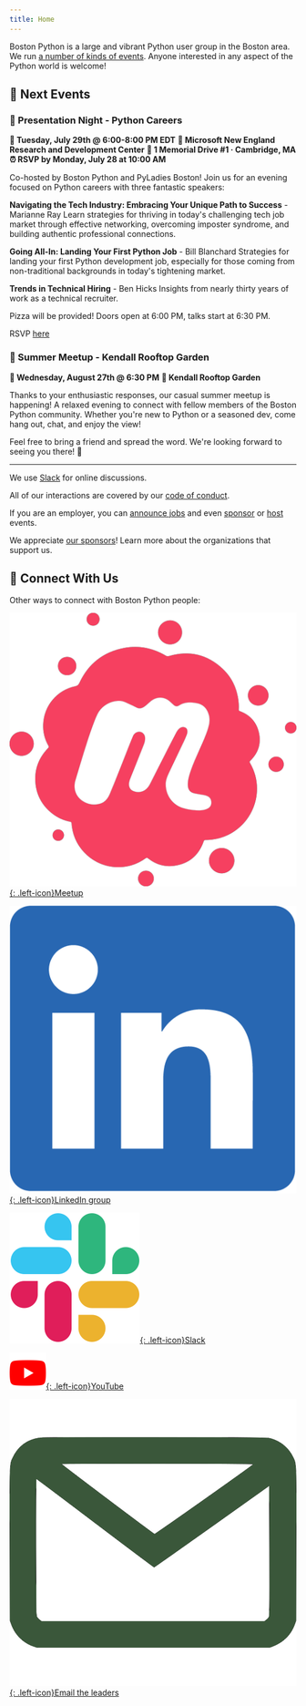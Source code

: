 ```yaml
---
title: Home
---
```


Boston Python is a large and vibrant Python user group in the Boston area. We
run [a number of kinds of events](events.md). Anyone interested in any aspect of the
Python world is welcome!

## 🎯 Next Events

### 🎤 Presentation Night - Python Careers
**📅 Tuesday, July 29th @ 6:00-8:00 PM EDT**
**📍 Microsoft New England Research and Development Center**
**🏢 1 Memorial Drive #1 · Cambridge, MA**
**⏰ RSVP by Monday, July 28 at 10:00 AM**

Co-hosted by Boston Python and PyLadies Boston! Join us for an evening focused on Python careers with three fantastic speakers:

**Navigating the Tech Industry: Embracing Your Unique Path to Success** - Marianne Ray
Learn strategies for thriving in today's challenging tech job market through effective networking, overcoming imposter syndrome, and building authentic professional connections.

**Going All-In: Landing Your First Python Job** - Bill Blanchard
Strategies for landing your first Python development job, especially for those coming from non-traditional backgrounds in today's tightening market.

**Trends in Technical Hiring** - Ben Hicks
Insights from nearly thirty years of work as a technical recruiter.

Pizza will be provided! Doors open at 6:00 PM, talks start at 6:30 PM.

RSVP [here](https://www.meetup.com/bostonpython/events/308729682/?eventOrigin=rsvp_confirmation_suggested_events)

### 🌟 Summer Meetup - Kendall Rooftop Garden
**📅 Wednesday, August 27th @ 6:30 PM**
**📍 Kendall Rooftop Garden**

Thanks to your enthusiastic responses, our casual summer meetup is happening! A relaxed evening to connect with fellow members of the Boston Python community. Whether you're new to Python or a seasoned dev, come hang out, chat, and enjoy the view!

Feel free to bring a friend and spread the word. We're looking forward to seeing you there! 🌅

---

We use [Slack](slack.md) for online discussions.

All of our interactions are covered by our [code of conduct](code-of-conduct.md).

If you are an employer, you can [announce jobs](jobs.md) and even
[sponsor](sponsorship.md) or [host](hosting.md) events.

We appreciate [our sponsors](our_sponsors.md)! Learn more about the organizations
that support us.

## 🤝 Connect With Us

Other ways to connect with Boston Python people:

[![Meetup](assets/images/meetup_logo.png){: .left-icon}Meetup](https://www.meetup.com/bostonpython/)

[![LinkedIn](assets/images/LI-In-Bug.png){: .left-icon}LinkedIn group](https://www.linkedin.com/groups/12301683/)

[![Slack](assets/images/Slack_Mark_Web.png){: .left-icon}Slack](slack)

[![YouTube](assets/images/youtube_social_icon_white.png){: .left-icon}YouTube](https://www.youtube.com/user/bostonpython/videos)

[![Email](assets/images/email.png){: .left-icon}Email the leaders](contact)
